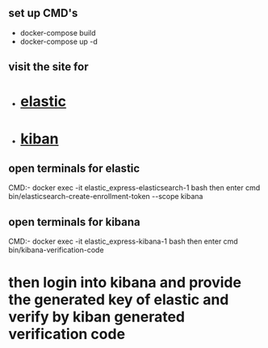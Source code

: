 ## set up CMD's
- docker-compose build
- docker-compose up -d



## visit the site for 

- # [elastic](https://localhost:9200/) 
- # [kiban](http://0.0.0.0:5601/)

## open terminals for elastic 
 CMD:- docker exec -it elastic_express-elasticsearch-1 bash
 then enter cmd
 bin/elasticsearch-create-enrollment-token --scope kibana

 ## open terminals for kibana 
 CMD:- docker exec -it elastic_express-kibana-1 bash
 then enter cmd
 bin/kibana-verification-code

 # then login into kibana and provide the generated key of elastic and verify by kiban generated verification code